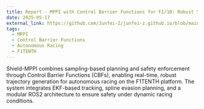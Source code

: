 ```yaml
---
title: Report - MPPI with Control Barrier Functions for F1/10: Robust Safety Under Real-World Uncertainty
date: 2025-05-17
external_link: https://github.com/Junfei-Z/junfei-z.github.io/blob/main/static/uploads/Report__MPPI_with_Control_Barrier_Functions_for_F1_10__Robust_Safety_Under_Real_World_Uncertainty.pdf
tags:
  - MPPI
  - Control Barrier Functions
  - Autonomous Racing
  - F1TENTH
---
```


Shield-MPPI combines sampling-based planning and safety enforcement through Control Barrier Functions (CBFs), enabling real-time, robust trajectory generation for autonomous racing on the F1TENTH platform. The system integrates EKF-based tracking, spline evasion planning, and a modular ROS2 architecture to ensure safety under dynamic racing conditions.

<!--more-->
